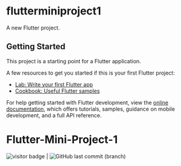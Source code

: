 # flutterminiproject1

A new Flutter project.

## Getting Started

This project is a starting point for a Flutter application.

A few resources to get you started if this is your first Flutter project:

- [Lab: Write your first Flutter app](https://docs.flutter.dev/get-started/codelab)
- [Cookbook: Useful Flutter samples](https://docs.flutter.dev/cookbook)

For help getting started with Flutter development, view the
[online documentation](https://docs.flutter.dev/), which offers tutorials,
samples, guidance on mobile development, and a full API reference.
# Flutter-Mini-Project-1
<img src= "https://visitor-badge.laobi.icu/badge?page_id=sanjiv0286/Flutter-Mini-Project-1" alt="visitor badge"/> |  ![GitHub last commit (branch)](https://img.shields.io/github/last-commit/sanjiv0286/Flutter-Mini-Project-1/main)
